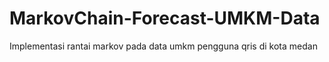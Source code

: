 # MarkovChain-Forecast-UMKM-Data
Implementasi rantai markov pada data umkm pengguna qris di kota medan
